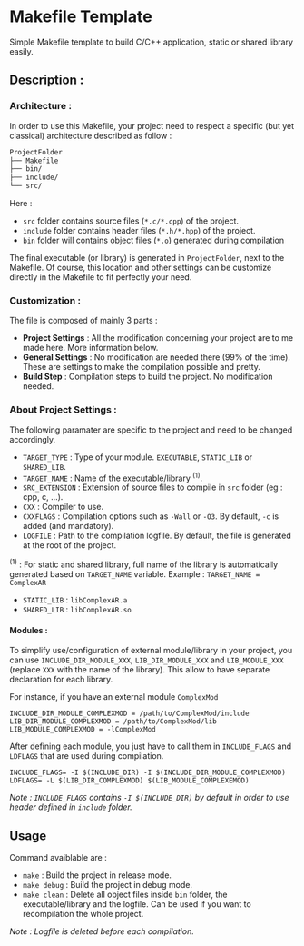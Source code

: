 # Makefile Template

Simple Makefile template to build C/C++ application, static or shared library easily.

## Description :

### Architecture :

In order to use this Makefile, your project need to respect a specific (but yet classical) architecture described as follow :

```bash
ProjectFolder
├── Makefile
├── bin/
├── include/
└── src/
```

Here :
- `src` folder contains source files (`*.c/*.cpp`) of the project.
- `include` folder contains header files (`*.h/*.hpp`) of the project.
- `bin` folder will contains object files (`*.o`) generated during compilation

The final executable (or library) is generated in `ProjectFolder`, next to the Makefile. Of course, this location and other settings can be customize directly in the Makefile to fit perfectly your need.

### Customization :

The file is composed of mainly 3 parts : 
- **Project Settings** : All the modification concerning your project are to me made here. More information below.
- **General Settings** : No modification are needed there (99% of the time). These are settings to make the compilation possible and pretty.
- **Build Step** : Compilation steps to build the project. No modification needed.

### About Project Settings :

The following paramater are specific to the project and need to be changed accordingly.

- `TARGET_TYPE` : Type of your module. `EXECUTABLE`, `STATIC_LIB` or `SHARED_LIB`.
- `TARGET_NAME` : Name of the executable/library <sup>(1)</sup>.
- `SRC_EXTENSION` : Extension of source files to compile in `src` folder (eg : cpp, c, ...).
- `CXX` : Compiler to use.
- `CXXFLAGS` : Compilation options such as `-Wall` or `-O3`. By default, `-c` is added (and mandatory).
- `LOGFILE` : Path to the compilation logfile. By default, the file is generated at the root of the project.

<sup>(1)</sup> : For static and shared library, full name of the library is automatically generated based on `TARGET_NAME` variable.
Example : `TARGET_NAME = ComplexAR`
- `STATIC_LIB` : `libComplexAR.a`
- `SHARED_LIB` : `libComplexAR.so`

#### Modules :

To simplify use/configuration of external module/library in your project, you can use `INCLUDE_DIR_MODULE_XXX`, `LIB_DIR_MODULE_XXX` and `LIB_MODULE_XXX` (replace `XXX` with the name of the library). This allow to have separate declaration for each library.

For instance, if you have an external module `ComplexMod`

```
INCLUDE_DIR_MODULE_COMPLEXMOD = /path/to/ComplexMod/include
LIB_DIR_MODULE_COMPLEXMOD = /path/to/ComplexMod/lib
LIB_MODULE_COMPLEXMOD = -lComplexMod
```

After defining each module, you just have to call them in `INCLUDE_FLAGS` and `LDFLAGS` that are used during compilation.

```
INCLUDE_FLAGS= -I $(INCLUDE_DIR) -I $(INCLUDE_DIR_MODULE_COMPLEXMOD)
LDFLAGS= -L $(LIB_DIR_COMPLEXMOD) $(LIB_MODULE_COMPLEXEMOD)
```

*Note : `INCLUDE_FLAGS` contains `-I $(INCLUDE_DIR)` by default in order to use header defined in `include` folder.*

## Usage 
Command avaiblable are :
- `make` : Build the project in release mode.
- `make debug` : Build the project in debug mode.
- `make clean` : Delete all object files inside `bin` folder, the executable/library and the logfile. Can be used if you want to recompilation the whole project.

*Note : Logfile is deleted before each compilation.* 